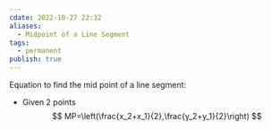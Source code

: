 ```yaml
---
cdate: 2022-10-27 22:32
aliases:
  - Midpoint of a Line Segment
tags:
  - permanent
publish: true
---
```


Equation to find the mid point of a line segment:
- Given 2 points
$$
MP=\left(\frac{x_2+x_1}{2},\frac{y_2+y_1}{2}\right)
$$